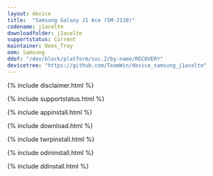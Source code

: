 ```yaml
---
layout: device
title:  "Samsung Galaxy J1 Ace (SM-J110)"
codename: j1acelte
downloadfolder: j1acelte
supportstatus: Current
maintainer: Dees_Troy
oem: Samsung
ddof: "/dev/block/platform/soc.2/by-name/RECOVERY"
devicetree: "https://github.com/TeamWin/device_samsung_j1acelte"
---
```


{% include disclaimer.html %}

{% include supportstatus.html %}

{% include appinstall.html %}

{% include download.html %}

{% include twrpinstall.html %}

{% include odininstall.html %}

{% include ddinstall.html %}
